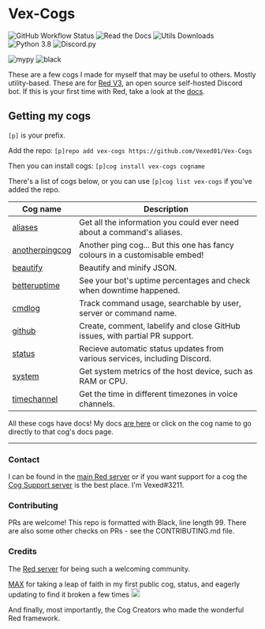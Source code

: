 # Vex-Cogs

![GitHub Workflow Status](https://img.shields.io/github/workflow/status/Vexed01/Vex-Cogs/Checks?label=checks&style=for-the-badge)
![Read the Docs](https://img.shields.io/readthedocs/vex-cogs?style=for-the-badge)
![Utils Downloads](https://img.shields.io/pypi/dw/vex-cog-utils?label=utils%20downloads&style=for-the-badge)
![Python 3.8](https://img.shields.io/badge/python-v3.8-blue?style=for-the-badge)
![Discord.py](https://img.shields.io/badge/discord-py-blue?style=for-the-badge)

![mypy](https://img.shields.io/badge/mypy-checked-brightgreen?style=for-the-badge)
![black](https://img.shields.io/badge/style-black-000000?style=for-the-badge&?link=https://github.com/psf/black)

These are a few cogs I made for myself that may be useful to others. Mostly utility-based.
These are for [Red V3](https://github.com/Cog-Creators/Red-DiscordBot/), an open source self-hosted Discord bot. If this is your first time with Red,
take a look at the [docs](https://docs.discord.red).

## Getting my cogs

`[p]` is your prefix.

Add the repo: `[p]repo add vex-cogs https://github.com/Vexed01/Vex-Cogs`

Then you can install cogs: `[p]cog install vex-cogs cogname`

There's a list of cogs below, or you can use `[p]cog list vex-cogs` if you've added the repo.

| Cog name | Description |
| --- | --- |
| [aliases](https://vex-cogs.readthedocs.io/en/latest/cogs/aliases.html?utm_source=github&utm_medium=readme&utm_campaign=cog_table) | Get all the information you could ever need about a command's aliases. |
| [anotherpingcog](https://vex-cogs.readthedocs.io/en/latest/cogs/anotherpingcog.html?utm_source=github&utm_medium=readme&utm_campaign=cog_table) | Another ping cog... But this one has fancy colours in a customisable embed! |
| [beautify](https://vex-cogs.readthedocs.io/en/latest/cogs/beautify.html?utm_source=github&utm_medium=readme&utm_campaign=cog_table) | Beautify and minify JSON.
| [betteruptime](https://vex-cogs.readthedocs.io/en/latest/cogs/betteruptime.html?utm_source=github&utm_medium=readme&utm_campaign=cog_table) | See your bot's uptime percentages and check when downtime happened. |
| [cmdlog](https://vex-cogs.readthedocs.io/en/latest/cogs/cmdlog.html?utm_source=github&utm_medium=readme&utm_campaign=cog_table) | Track command usage, searchable by user, server or command name.
| [github](https://vex-cogs.readthedocs.io/en/latest/cogs/github.html?utm_source=github&utm_medium=readme&utm_campaign=cog_table) | Create, comment, labelify and close GitHub issues, with partial PR support. |
| [status](https://vex-cogs.readthedocs.io/en/latest/cogs/status.html?utm_source=github&utm_medium=readme&utm_campaign=cog_table) | Recieve automatic status updates from various services, including Discord. |
| [system](https://vex-cogs.readthedocs.io/en/latest/cogs/system.html?utm_source=github&utm_medium=readme&utm_campaign=cog_table) | Get system metrics of the host device, such as RAM or CPU. |
| [timechannel](https://vex-cogs.readthedocs.io/en/latest/cogs/timechannel.html?utm_source=github&utm_medium=readme&utm_campaign=cog_table) | Get the time in different timezones in voice channels. |

All these cogs have docs! My docs [are here](https://vex-cogs.readthedocs.io/en/latest/?utm_source=github&utm_medium=readme&utm_campaign=main_link) or click on the cog name to go directly to that cog's docs page.

---

### Contact

I can be found in the [main Red server](https://discord.gg/red) or if you want support for a cog the [Cog Support server](https://discord.gg/GET4DVk) is the best place. I'm Vexed#3211.

### Contributing

PRs are welcome! This repo is formatted with Black, line length 99. There are also some other checks on PRs - see the CONTRIBUTING.md file.

### Credits

The [Red server](https://discord.gg/red) for being such a welcoming community.

[MAX](https://github.com/maxbooiii) for taking a leap of faith in my first public cog, status, and eagerly updating to find it broken a few times
<img src="https://media.discordapp.net/attachments/133251234164375552/813322657185136650/aha.png" alt="aha" width="18" height="18">

And finally, most importantly, the Cog Creators who made the wonderful Red framework.
